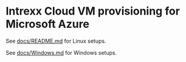 # Intrexx Cloud VM provisioning for Microsoft Azure

See [docs/README.md](docs/README.md) for Linux setups.

See [docs/Windows.md](docs/Windows.md) for Windows setups.
